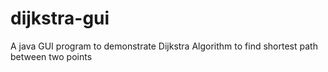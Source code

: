 # dijkstra-gui
A java GUI program to demonstrate Dijkstra Algorithm to find shortest path between two points
